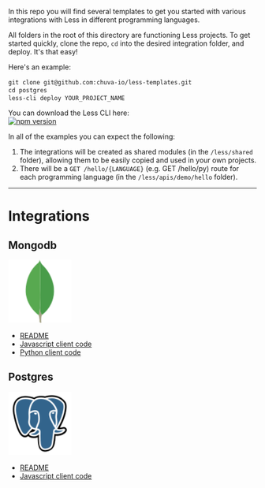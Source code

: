 In this repo you will find several templates to get you started with various integrations with Less in different programming languages.

All folders in the root of this directory are functioning Less projects. To get started quickly, clone the repo, `cd` into the desired integration folder, and deploy. It's that easy!

Here's an example:
```shell
git clone git@github.com:chuva-io/less-templates.git
cd postgres
less-cli deploy YOUR_PROJECT_NAME
```

You can download the Less CLI here:  
[![npm version](https://badge.fury.io/js/@chuva.io%2Fless-cli.svg)](https://badge.fury.io/js/@chuva.io%2Fless-cli)

In all of the examples you can expect the following:
1. The integrations will be created as shared modules (in the `/less/shared` folder), allowing them to be easily copied and used in your own projects.
2. There will be a `GET /hello/{LANGUAGE}` (e.g. GET /hello/py) route for each programming language (in the `/less/apis/demo/hello` folder).

---

# Integrations

## Mongodb
<img src='./mongodb/images/mongodb.svg' width='128'/>  

- [README](./mongodb/)
- [Javascript client code](./mongodb/less/shared/mongodb_client_js/index.js)
- [Python client code](./mongodb/less/shared/mongodb_client_py/__init__.py)

## Postgres
<img src='./postgres/images/postgres.svg' width='128'/>  

- [README](./postgres/)
- [Javascript client code](./postgres/less/shared/postgres_client_js/index.js)

